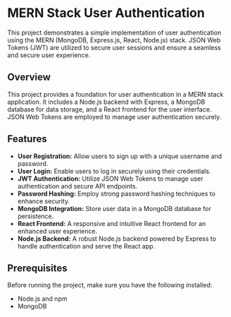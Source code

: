 # MERN Stack User Authentication

This project demonstrates a simple implementation of user authentication using the MERN (MongoDB, Express.js, React, Node.js) stack. JSON Web Tokens (JWT) are utilized to secure user sessions and ensure a seamless and secure user experience.

## Overview

This project provides a foundation for user authentication in a MERN stack application. It includes a Node.js backend with Express, a MongoDB database for data storage, and a React frontend for the user interface. JSON Web Tokens are employed to manage user authentication securely.

## Features

- **User Registration:** Allow users to sign up with a unique username and password.
- **User Login:** Enable users to log in securely using their credentials.
- **JWT Authentication:** Utilize JSON Web Tokens to manage user authentication and secure API endpoints.
- **Password Hashing:** Employ strong password hashing techniques to enhance security.
- **MongoDB Integration:** Store user data in a MongoDB database for persistence.
- **React Frontend:** A responsive and intuitive React frontend for an enhanced user experience.
- **Node.js Backend:** A robust Node.js backend powered by Express to handle authentication and serve the React app.

## Prerequisites

Before running the project, make sure you have the following installed:

- Node.js and npm
- MongoDB
